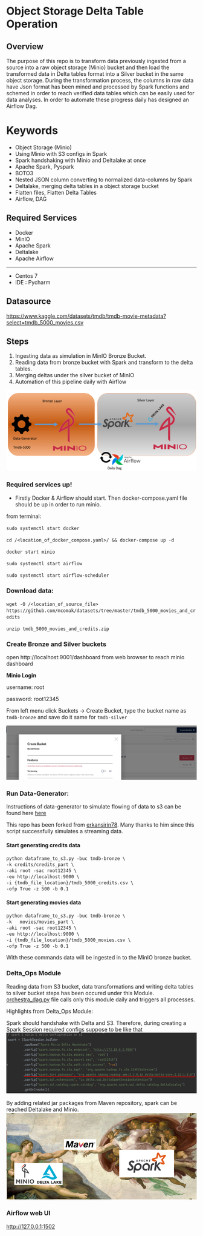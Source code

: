 # Object Storage Delta Table Operation

## Overview

The purpose of this repo is to transform data previously ingested from a source into a raw object storage (Minio) bucket 
and then load the transformed data in Delta tables format into a Silver bucket in the same object storage.
During the transformation process, the columns in raw data have Json format has been mined and processed 
by Spark functions and schemed in order to reach verified data tables which can be easily used for data analyses.
In order to automate these progress daily has designed an Airflow Dag.




# Keywords

* Object Storage (Minio)
* Using Minio with S3 configs in Spark
* Spark handshaking with Minio and Deltalake at once
* Apache Spark, Pyspark
* BOTO3
* Nested JSON column converting to normalized data-columns by Spark
* Deltalake, merging delta tables in a object storage bucket
* Flatten files, Flatten Delta Tables
* Airflow, DAG

## Required Services

* Docker
* MinIO
* Apache Spark
* Deltalake
* Apache Airflow

---

* Centos 7
* IDE : Pycharm


## Datasource

https://www.kaggle.com/datasets/tmdb/tmdb-movie-metadata?select=tmdb_5000_movies.csv

## Steps

1. Ingesting data as simulation in MinIO Bronze Bucket.
2. Reading data from bronze bucket with Spark and transform to the delta tables.
3. Merging deltas under the silver bucket of MinIO
4. Automation of this pipeline daily with Airflow

![img_2.png](readme_images/img_2.png)

### Required services up!

* Firstly Docker & Airflow should start. Then docker-compose.yaml file should be up in order to run minio.

from terminal:

`sudo systemctl start docker`

`cd /<location_of_docker_compose.yaml>/ && docker-compose up -d `

`docker start minio`

`sudo systemctl start airflow`

`sudo systemctl start airflow-scheduler`


### Download data:

`wget -O /<location_of_source_file> https://github.com/mcomak/datasets/tree/master/tmdb_5000_movies_and_credits`

`unzip tmdb_5000_movies_and_credits.zip`

### Create Bronze and Silver buckets

open http://localhost:9001/dashboard from web browser to reach minio dashboard

**Minio Login**

username: root

password: root12345

From left menu click Buckets -> Create Bucket, type the bucket name as `tmdb-bronze` and save
do it same for `tmdb-silver`

![img.png](readme_images/img.png)

### Run Data-Generator:

Instructions of data-generator to simulate flowing of data to s3 can be found here [here](https://github.com/mcomak/data-generator)

This repo has been forked from [erkansirin78](https://github.com/erkansirin78). Many thanks to him since 
this script successfully simulates a streaming data.

#### Start generating credits data
```commandline
python dataframe_to_s3.py -buc tmdb-bronze \
-k credits/credits_part \
-aki root -sac root12345 \
-eu http://localhost:9000 \
-i {tmdb_file_location}/tmdb_5000_credits.csv \
-ofp True -z 500 -b 0.1
```

#### Start generating movies data
```commandline
python dataframe_to_s3.py -buc tmdb-bronze \
-k   movies/movies_part \
-aki root -sac root12345 \
-eu http://localhost:9000 \
-i {tmdb_file_location}/tmdb_5000_movies.csv \
-ofp True -z 500 -b 0.1
```
With these commands data will be ingested in to the MinIO bronze bucket.

### Delta_Ops Module

Reading data from S3 bucket, data transformations and writing delta tables to silver bucket steps has been occured under 
this Module. [orchestra_dag.py](https://github.com/mcomak/Delta_to_object_storage_ETL/orchestra_dag.py) file calls only
this module daily and triggers all processes.

Highlights from Delta_Ops Module:

Spark should handshake with Delta and S3. Therefore, during creating a Spark Session required configs suppose to be like that
![img_4.png](readme_images/img_4.png)

By adding related jar packages from Maven repository, spark can be reached Deltalake and Minio.
![img_1.png](readme_images/img_1.png)

### Airflow web UI

http://127.0.0.1:1502
